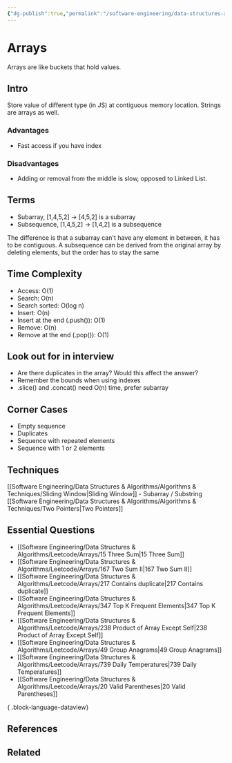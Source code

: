 ```yaml
---
{"dg-publish":true,"permalink":"/software-engineering/data-structures-and-algorithms/data-structures/arrays/","tags":["code/dsa"],"created":"2023-08-07T06:22:06.302-05:00","updated":"2023-10-11T07:03:49.189-05:00"}
---
```


# Arrays
Arrays are like buckets that hold values.
## Intro
Store value of different type (in JS) at contiguous memory location. Strings are arrays as well.
### Advantages
- Fast access if you have index
### Disadvantages
- Adding or removal from the middle is slow, opposed to Linked List.
## Terms
- Subarray, [1,4,5,2] -> [4,5,2] is a subarray
- Subsequence, [1,4,5,2] -> [1,4,2] is a subsequence

The difference is that a subarray can't have any element in between, it has to be contiguous. A subsequence can be derived from the original array by deleting elements, but the order has to stay the same
## Time Complexity
- Access: O(1)
- Search: O(n)
- Search sorted: O(log n)
- Insert: O(n)
- Insert at the end (.push()): O(1)
- Remove: O(n)
- Remove at the end (.pop()): O(1)
## Look out for in interview
- Are there duplicates in the array? Would this affect the answer? 
- Remember the bounds when using indexes
- .slice() and .concat() need O(n) time, prefer subarray
## Corner Cases
- Empty sequence
- Duplicates
- Sequence with repeated elements
- Sequence with 1 or 2 elements
## Techniques
[[Software Engineering/Data Structures & Algorithms/Algorithms & Techniques/Sliding Window\|Sliding Window]] - Subarray / Substring
[[Software Engineering/Data Structures & Algorithms/Algorithms & Techniques/Two Pointers\|Two Pointers]]
## Essential Questions
- [[Software Engineering/Data Structures & Algorithms/Leetcode/Arrays/15 Three Sum\|15 Three Sum]]
- [[Software Engineering/Data Structures & Algorithms/Leetcode/Arrays/167 Two Sum II\|167 Two Sum II]]
- [[Software Engineering/Data Structures & Algorithms/Leetcode/Arrays/217 Contains duplicate\|217 Contains duplicate]]
- [[Software Engineering/Data Structures & Algorithms/Leetcode/Arrays/347 Top K Frequent Elements\|347 Top K Frequent Elements]]
- [[Software Engineering/Data Structures & Algorithms/Leetcode/Arrays/238 Product of Array Except Self\|238 Product of Array Except Self]]
- [[Software Engineering/Data Structures & Algorithms/Leetcode/Arrays/49 Group Anagrams\|49 Group Anagrams]]
- [[Software Engineering/Data Structures & Algorithms/Leetcode/Arrays/739 Daily Temperatures\|739 Daily Temperatures]]
- [[Software Engineering/Data Structures & Algorithms/Leetcode/Arrays/20 Valid Parentheses\|20 Valid Parentheses]]

{ .block-language-dataview}
## References
## Related

